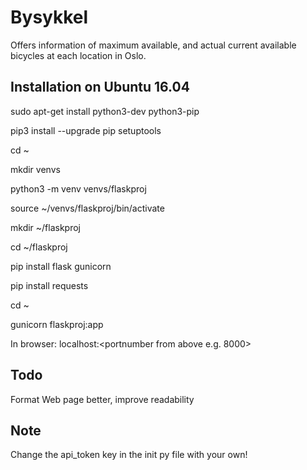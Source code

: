 # Bysykkel

Offers information of maximum available, and actual current available bicycles at each location in Oslo.

Installation on Ubuntu 16.04
--------------------------------------

sudo apt-get install python3-dev python3-pip

pip3 install --upgrade pip setuptools

cd ~

mkdir venvs

python3 -m venv venvs/flaskproj

source ~/venvs/flaskproj/bin/activate

mkdir ~/flaskproj

cd ~/flaskproj

pip install flask gunicorn

pip install requests

cd ~

gunicorn flaskproj:app

In browser: localhost:<portnumber from above e.g. 8000>

Todo
----
Format Web page	better,	improve	readability

Note
----
Change the api_token key in the init py file with your own! 
